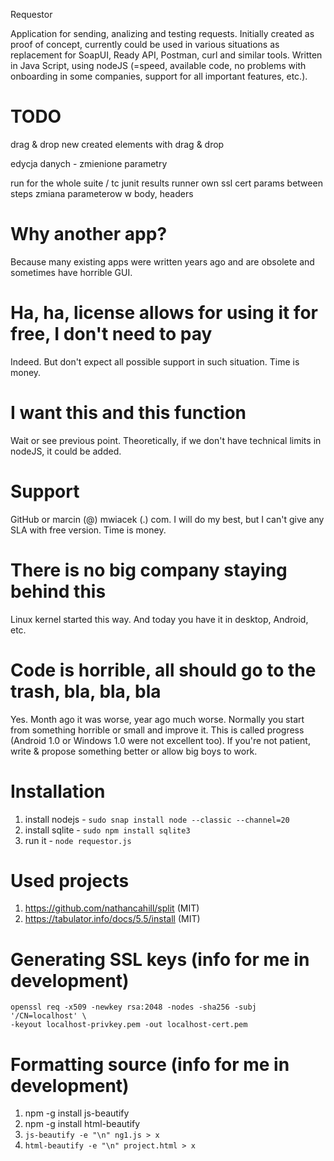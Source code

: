 Requestor

Application for sending, analizing and testing requests. Initially created as
proof of concept, currently could be used in various situations as replacement
for SoapUI, Ready API, Postman, curl and similar tools. Written in Java Script,
using nodeJS (=speed, available code, no problems with onboarding in some
companies, support for all important features, etc.).

# TODO
drag & drop
new created elements with drag & drop

edycja danych - zmienione parametry

run for the whole suite / tc
junit results
runner
own ssl cert
params between steps
zmiana parameterow w body, headers

# Why another app?
Because many existing apps were written years ago and are obsolete
and sometimes have horrible GUI.

# Ha, ha, license allows for using it for free, I don't need to pay
Indeed. But don't expect all possible support in such situation. Time is money.

# I want this and this function
Wait or see previous point. Theoretically, if we don't have technical limits in
nodeJS, it could be added.

# Support
GitHub or marcin (@) mwiacek (.) com. I will do my best, but I can't give
any SLA with free version. Time is money.

# There is no big company staying behind this
Linux kernel started this way. And today you have it in desktop, Android, etc.

# Code is horrible, all should go to the trash, bla, bla, bla
Yes. Month ago it was worse, year ago much worse. Normally you start from
something horrible or small and improve it. This is called progress
(Android 1.0 or Windows 1.0 were not excellent too). If you're not patient,
write & propose something better or allow big boys to work.

# Installation
1. install nodejs - ```sudo snap install node --classic --channel=20```
2. install sqlite - ```sudo npm install sqlite3```
3. run it - ```node requestor.js```

# Used projects
1. https://github.com/nathancahill/split (MIT)
2. https://tabulator.info/docs/5.5/install (MIT)

# Generating SSL keys (info for me in development)
```
openssl req -x509 -newkey rsa:2048 -nodes -sha256 -subj '/CN=localhost' \
-keyout localhost-privkey.pem -out localhost-cert.pem
```

# Formatting source (info for me in development)
1. npm -g install js-beautify
2. npm -g install html-beautify
3. ```js-beautify -e "\n" ng1.js > x```
4. ```html-beautify -e "\n" project.html > x```
